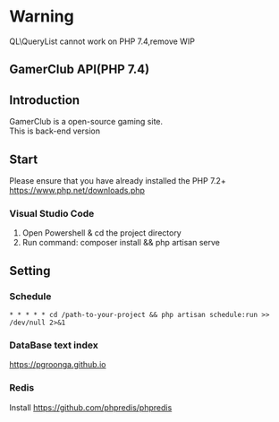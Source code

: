 # Warning

QL\QueryList cannot work on PHP 7.4,remove WIP

## GamerClub API(PHP 7.4)

## Introduction

GamerClub is a open-source gaming site.  
This is back-end version

## Start

Please ensure that you have already installed the PHP 7.2+ https://www.php.net/downloads.php

### Visual Studio Code

1. Open Powershell & cd the project directory
2. Run command: composer install && php artisan serve

## Setting

### Schedule

`* * * * * cd /path-to-your-project && php artisan schedule:run >> /dev/null 2>&1`

### DataBase text index

https://pgroonga.github.io

### Redis

Install https://github.com/phpredis/phpredis
